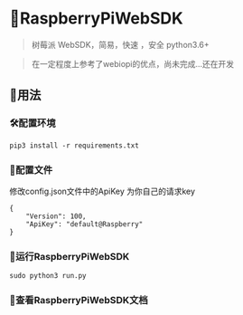 # 🍕RaspberryPiWebSDK
> 树莓派 WebSDK，简易，快速 ，安全 python3.6+

> 在一定程度上参考了webiopi的优点，尚未完成...还在开发

## 📌用法

### 🛠配置环境
```
pip3 install -r requirements.txt
```

### 🔧配置文件
修改config.json文件中的ApiKey 为你自己的请求key
```
{
    "Version": 100,
    "ApiKey": "default@Raspberry"
}
```

### 🚀运行RaspberryPiWebSDK
```
sudo python3 run.py
```

### 📜查看RaspberryPiWebSDK文档
```
```


